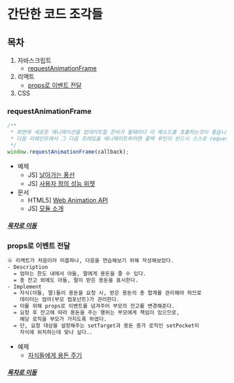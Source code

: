 간단한 코드 조각들
=====
## 목차
1. 자바스크립트
    * [requestAnimationFrame](#requestAnimationFrame)
2. 리액트
    * [props로 이벤트 전달](#props로-이벤트-전달)
3. CSS

### requestAnimationFrame
```javascript
/**
 * 화면에 새로운 애니메이션을 업데이트할 준비가 될때마다 이 메소드를 호출하는것이 좋습니다.
 * 다음 리페인트에서 그 다음 프레임을 애니메이트하려면 콜백 루틴이 반드시 스스로 requestAnimationFrame()을 호출해야합니다.
 */
window.requestAnimationFrame(callback);
```

* 예제
    * JS] [날아가는 풍선](animation/ex1/requestAnimationFrame.html)
    * JS] [사용자 정의 성능 위젯](animation/fps/performanceMonitoringWidget.html)
* 문서
    * HTML5] [Web Animation API](https://sculove.github.io/slides/webAnimation/#/)
    * JS] [모듈 소개](https://ko.javascript.info/modules-intro)

##### [목차로 이동](#목차)

### props로 이벤트 전달
```txt
※ 리액트가 처음이라 미흡하나, 다음을 연습해보기 위해 작성해보았다.
- Description
  = 엄마는 한도 내에서 아들, 딸에게 용돈을 줄 수 있다.
  = 총 잔고 외에도 아들, 딸이 받은 용돈을 표시한다.
- Implement
  = 자식(아들, 딸)들이 용돈을 요청 시, 받은 용돈의 총 합계를 관리해야 하므로 
    데이터는 엄마(부모 컴포넌트)가 관리한다.
  = 이를 위해 props로 이벤트를 넘겨주어 부모의 잔고를 변경해준다.
  = 요청 후 잔고에 따라 용돈을 주는 행위는 부모에게 책임이 있으므로,
    해당 로직을 부모가 가지도록 하였다.
  = 단, 요청 대상을 설정해주는 setTarget과 용돈 증가 로직인 setPocket이
    자식에 위치하는데 맞나 싶다..
```

* 예제
  * [자식들에게 용돈 주기](pettycash/src/index.js)

##### [목차로 이동](#목차)